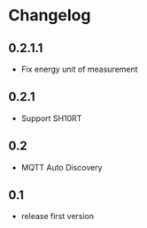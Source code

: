 # Changelog

## 0.2.1.1
- Fix energy unit of measurement

## 0.2.1 
- Support SH10RT


## 0.2 
- MQTT Auto Discovery

## 0.1

- release first version